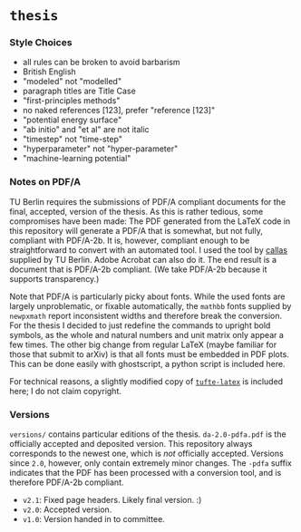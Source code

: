 # `thesis`

### Style Choices

- all rules can be broken to avoid barbarism
- British English
- "modeled" not "modelled"
- paragraph titles are Title Case
- "first-principles methods"
- no naked references [123], prefer "reference [123]"
- "potential energy surface"
- "ab initio" and "et al" are not italic
- "timestep" not "time-step"
- "hyperparameter" not "hyper-parameter"
- "machine-learning potential"

### Notes on PDF/A

TU Berlin requires the submissions of PDF/A compliant documents for the final, accepted, version of the thesis. As this is rather tedious, some compromises have been made: The PDF generated from the LaTeX code in this repository will generate a PDF/A that is somewhat, but not fully, compliant with PDF/A-2b. It is, however, compliant enough to be straightforward to convert with an automated tool. I used the tool by [callas](https://www.callassoftware.com/en) supplied by TU Berlin. Adobe Acrobat can also do it. The end result is a document that is PDF/A-2b compliant. (We take PDF/A-2b because it supports transparency.)

Note that PDF/A is particularly picky about fonts. While the used fonts are largely unproblematic, or fixable automatically, the `mathbb` fonts supplied by `newpxmath` report inconsistent widths and therefore break the conversion. For the thesis I decided to just redefine the commands to upright bold symbols, as the whole and natural numbers and unit matrix only appear a few times. The other big change from regular LaTeX (maybe familiar for those that submit to arXiv) is that all fonts must be embedded in PDF plots. This can be done easily with ghostscript, a python script is included here.

For technical reasons, a slightly modified copy of [`tufte-latex`](https://ctan.org/pkg/tufte-latex?lang=en) is included here; I do not claim copyright.

### Versions

`versions/` contains particular editions of the thesis. `da-2.0-pdfa.pdf` is the officially accepted and deposited version. This repository always corresponds to the newest one, which is *not* officially accepted. Versions since `2.0`, however, only contain extremely minor changes. The `-pdfa` suffix indicates that the PDF has been processed with a conversion tool, and is therefore PDF/A-2b compliant.

- `v2.1`: Fixed page headers. Likely final version. :)
- `v2.0`: Accepted version.
- `v1.0`: Version handed in to committee.
